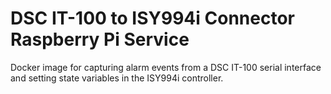 DSC IT-100 to ISY994i Connector Raspberry Pi Service
=

Docker image for capturing alarm events from a DSC IT-100 serial interface and
setting state variables in the ISY994i controller.
